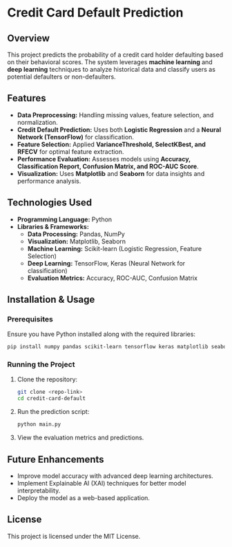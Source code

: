 # Credit Card Default Prediction

## Overview
This project predicts the probability of a credit card holder defaulting based on their behavioral scores. The system leverages **machine learning** and **deep learning** techniques to analyze historical data and classify users as potential defaulters or non-defaulters.

## Features
- **Data Preprocessing:** Handling missing values, feature selection, and normalization.
- **Credit Default Prediction:** Uses both **Logistic Regression** and a **Neural Network (TensorFlow)** for classification.
- **Feature Selection:** Applied **VarianceThreshold, SelectKBest, and RFECV** for optimal feature extraction.
- **Performance Evaluation:** Assesses models using **Accuracy, Classification Report, Confusion Matrix, and ROC-AUC Score**.
- **Visualization:** Uses **Matplotlib** and **Seaborn** for data insights and performance analysis.

## Technologies Used
- **Programming Language:** Python
- **Libraries & Frameworks:**
  - **Data Processing:** Pandas, NumPy
  - **Visualization:** Matplotlib, Seaborn
  - **Machine Learning:** Scikit-learn (Logistic Regression, Feature Selection)
  - **Deep Learning:** TensorFlow, Keras (Neural Network for classification)
  - **Evaluation Metrics:** Accuracy, ROC-AUC, Confusion Matrix

## Installation & Usage
### Prerequisites
Ensure you have Python installed along with the required libraries:
```sh
pip install numpy pandas scikit-learn tensorflow keras matplotlib seaborn
```

### Running the Project
1. Clone the repository:
   ```sh
   git clone <repo-link>
   cd credit-card-default
   ```
2. Run the prediction script:
   ```sh
   python main.py
   ```
3. View the evaluation metrics and predictions.

## Future Enhancements
- Improve model accuracy with advanced deep learning architectures.
- Implement Explainable AI (XAI) techniques for better model interpretability.
- Deploy the model as a web-based application.

## License
This project is licensed under the MIT License.
